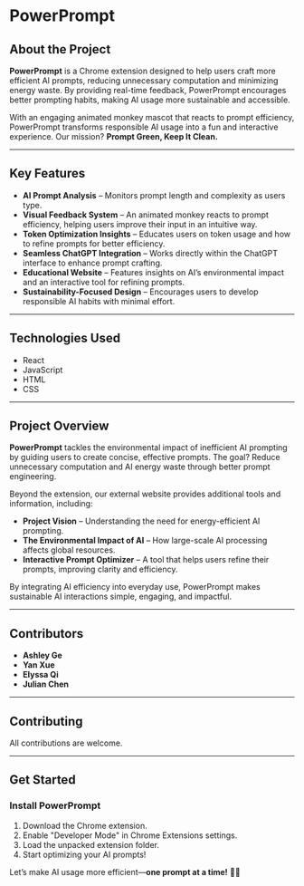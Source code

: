 # PowerPrompt

## About the Project
**PowerPrompt** is a Chrome extension designed to help users craft more efficient AI prompts, reducing unnecessary computation and minimizing energy waste. By providing real-time feedback, PowerPrompt encourages better prompting habits, making AI usage more sustainable and accessible.

With an engaging animated monkey mascot that reacts to prompt efficiency, PowerPrompt transforms responsible AI usage into a fun and interactive experience. Our mission? **Prompt Green, Keep It Clean.**

---

## Key Features
- **AI Prompt Analysis** – Monitors prompt length and complexity as users type.
- **Visual Feedback System** – An animated monkey reacts to prompt efficiency, helping users improve their input in an intuitive way.
- **Token Optimization Insights** – Educates users on token usage and how to refine prompts for better efficiency.
- **Seamless ChatGPT Integration** – Works directly within the ChatGPT interface to enhance prompt crafting.
- **Educational Website** – Features insights on AI’s environmental impact and an interactive tool for refining prompts.
- **Sustainability-Focused Design** – Encourages users to develop responsible AI habits with minimal effort.

---

## Technologies Used
- React
- JavaScript
- HTML
- CSS


---

## Project Overview
**PowerPrompt** tackles the environmental impact of inefficient AI prompting by guiding users to create concise, effective prompts. The goal? Reduce unnecessary computation and AI energy waste through better prompt engineering.

Beyond the extension, our external website provides additional tools and information, including:
- **Project Vision** – Understanding the need for energy-efficient AI prompting.
- **The Environmental Impact of AI** – How large-scale AI processing affects global resources.
- **Interactive Prompt Optimizer** – A tool that helps users refine their prompts, improving clarity and efficiency.

By integrating AI efficiency into everyday use, PowerPrompt makes sustainable AI interactions simple, engaging, and impactful.

---

## Contributors
- **Ashley Ge**
- **Yan Xue**
- **Elyssa Qi**
- **Julian Chen**

---

## Contributing
All contributions are welcome.

---

## Get Started
### Install PowerPrompt
1. Download the Chrome extension.
2. Enable "Developer Mode" in Chrome Extensions settings.
3. Load the unpacked extension folder.
4. Start optimizing your AI prompts!


Let’s make AI usage more efficient—**one prompt at a time!** 🚀🐵

